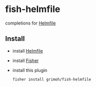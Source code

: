 # fish-helmfile

completions for [Helmfile](https://github.com/helmfile/helmfile)

## Install

* install [Helmfile](https://github.com/helmfile/helmfile)
* install [Fisher](https://github.com/jorgebucaran/fisher)
* install this plugin

    ```sh
    fisher install grimoh/fish-helmfile
    ```
